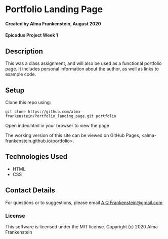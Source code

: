 # Portfolio Landing Page

#### Created by Alma Frankenstein, August 2020
#### Epicodus Project Week 1

## Description

This was a class assignment, and will also be used as a functional portfolio page. It includes personal information about the author, as well as links to example code.

## Setup

Clone this repo using:

```git clone https://github.com/alma-frankenstein/Portfolio_landing_page.git portfolio```

Open index.html in your browser to view the page

The working version of this site can be viewed on GitHub Pages, <alma-frankenstein.github.io/portfolio>.

## Technologies Used

* HTML
* CSS

## Contact Details

For questions or to suggestions, please email A.Q.Frankenstein@gmail.com

### License

This software is licensed under the MIT license.
Copyright (c) 2020 Alma Frankenstein